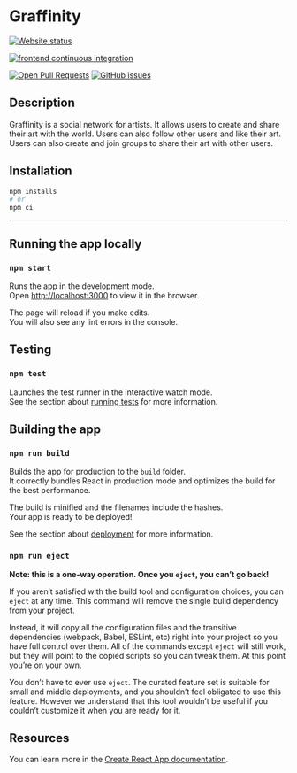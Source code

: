 # Graffinity

[![Website status](https://img.shields.io/website?down_color=cb2432&down_message=offline&up_color=green&up_message=online&url=https%3A%2F%2Fgraffinity.art)](https://graffinity.art)

[![frontend continuous integration](https://github.com/graffinity/graffinity-frontend/actions/workflows/ci.yml/badge.svg?branch=GRAF-83-further-improvements)](https://github.com/graffinity/graffinity-frontend/actions/workflows/ci.yml)

<!-- [![frontend continuous integration](https://github.com/graffinity/graffinity-frontend/actions/workflows/ci.yml/badge.svg)](https://github.com/graffinity/graffinity-frontend/actions/workflows/ci.yml) -->
  
[![Open Pull Requests](https://img.shields.io/github/issues-pr-raw/graffinity/graffinity-frontend.svg)](https://github.com/graffinity/graffinity-frontend/pulls)
[![GitHub issues](https://img.shields.io/github/issues/graffinity/graffinity-frontend.svg)](https://github.com/graffinity/graffinity-frontend/issues)

## Description

Graffinity is a social network for artists. It allows users to create and share their art with the world. Users can also follow other users and like their art. Users can also create and join groups to share their art with other users.

## Installation

```bash
npm installs
# or
npm ci
```

---

## Running the app locally

### `npm start`

Runs the app in the development mode.\
Open [http://localhost:3000](http://localhost:3000) to view it in the browser.

The page will reload if you make edits.\
You will also see any lint errors in the console.

## Testing

### `npm test`

Launches the test runner in the interactive watch mode.\
See the section about [running tests](https://facebook.github.io/create-react-app/docs/running-tests) for more information.

## Building the app

### `npm run build`

Builds the app for production to the `build` folder.\
It correctly bundles React in production mode and optimizes the build for the best performance.

The build is minified and the filenames include the hashes.\
Your app is ready to be deployed!

See the section about [deployment](https://facebook.github.io/create-react-app/docs/deployment) for more information.

### `npm run eject`

**Note: this is a one-way operation. Once you `eject`, you can’t go back!**

If you aren’t satisfied with the build tool and configuration choices, you can `eject` at any time. This command will remove the single build dependency from your project.

Instead, it will copy all the configuration files and the transitive dependencies (webpack, Babel, ESLint, etc) right into your project so you have full control over them. All of the commands except `eject` will still work, but they will point to the copied scripts so you can tweak them. At this point you’re on your own.

You don’t have to ever use `eject`. The curated feature set is suitable for small and middle deployments, and you shouldn’t feel obligated to use this feature. However we understand that this tool wouldn’t be useful if you couldn’t customize it when you are ready for it.

## Resources

You can learn more in the [Create React App documentation](https://facebook.github.io/create-react-app/docs/getting-started).
